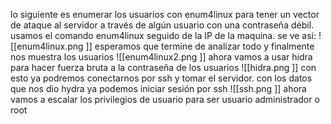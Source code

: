 lo siguiente es enumerar los usuarios  con enum4linux  para tener un vector de ataque al servidor a través de algún usuario con una contraseña débil. 
usamos el comando enum4linux seguido de la IP de la maquina.
se ve asi:
![[enum4linux.png ]]
esperamos que termine de analizar todo y finalmente nos muestra los usuarios 
![[enum4linux2.png ]]
ahora vamos a usar hidra para hacer fuerza bruta a la contraseña de los usuarios 
![[hidra.png ]]
con esto ya podremos conectarnos por ssh y tomar el servidor.
con los datos que nos dio hydra ya podemos iniciar sesión por ssh 
![[ssh.png ]]
ahora vamos a escalar los privilegios de usuario para ser usuario administrador o root
